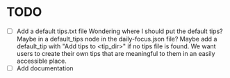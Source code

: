 # TODO

- [ ] Add a default tips.txt file
      Wondering where I should put the default tips? Maybe in a default_tips
      node in the daily-focus.json file?
      Maybe add a default_tip with "Add tips to <tip_dir>" if no tips file is
      found. We want users to create their own tips that are meaningful to them
      in an easily accessible place.
- [ ] Add documentation
